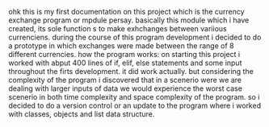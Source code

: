 ohk this is my first documentation on this project which is the currency exchange program or mpdule persay. basically this module which i have created, its sole function s to make exhchanges between variious currenciens. during the course of this program development i decided to do a prototype in which exchanges were made between the range of 8 different currencies. 
how the program works:
on starting this project i worked with abput 400 lines of if, elif, else statements and some input throughout the firts development. 
it did work actually. but considering the complexity of the program i discovered that in a scenerio were we are dealing with larger inputs of data we would experience the worst case scenerio in both time complexity and space complexity of the program. so i decided to do a version control or an update to the program where i worked with classes, objects and list data structure. 